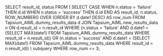 SELECT result_id, status
FROM (
  SELECT
    CASE
      WHEN n.status = 'failure' THEN d.id
      WHEN n.status = 'success' THEN d.id
    END AS result_id,
    n.status,
    ROW_NUMBER() OVER (ORDER BY d.date1 DESC) AS row_num
  FROM Tapsium_AIML.dummy_results_data d
  JOIN Tapsium_AIML.new_results_data n ON d.result_id = n.result_id
  WHERE
    (n.status = 'failure' AND d.date1 = (SELECT MAX(date1) FROM Tapsium_AIML.dummy_results_data WHERE result_id = n.result_id))
    OR
    (n.status = 'success' AND d.date1 = (SELECT MAX(date1) FROM Tapsium_AIML.dummy_results_data WHERE result_id = n.result_id))
) subquery
WHERE row_num <= 3;
